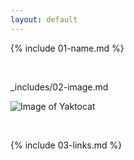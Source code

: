 ```yaml
---
layout: default
---
```


{% include 01-name.md %}

<br>

_includes/02-image.md

![Image of Yaktocat](https://octodex.github.com/images/yaktocat.png)


<br>

{% include 03-links.md %}

